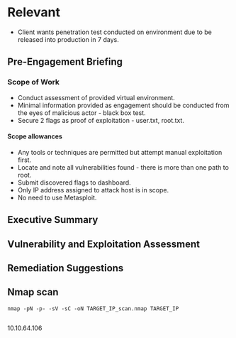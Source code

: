 # Relevant
* Client wants penetration test conducted on environment due to be released into production in 7 days.
## Pre-Engagement Briefing
### Scope of Work
* Conduct assessment of provided virtual environment.
* Minimal information provided as engagement should be conducted from the eyes of malicious actor - black box test.
* Secure 2 flags as proof of exploitation - user.txt, root.txt.
#### Scope allowances
* Any tools or techniques are permitted but attempt manual exploitation first.
* Locate and note all vulnerabilities found - there is more than one path to root.
* Submit discovered flags to dashboard.
* Only IP address assigned to attack host is in scope.
* No need to use Metasploit.

## Executive Summary
## Vulnerability and Exploitation Assessment
## Remediation Suggestions

## Nmap scan
```
nmap -pN -p- -sV -sC -oN TARGET_IP_scan.nmap TARGET_IP


```
10.10.64.106
